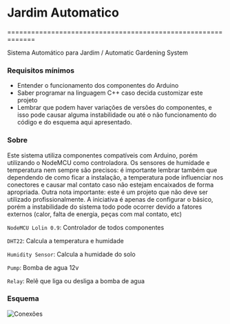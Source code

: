 # Jardim Automatico
=============================================================

Sistema Automático para Jardim / Automatic Gardening System

### Requisitos mínimos ###
- Entender o funcionamento dos componentes do Arduino
- Saber programar na linguagem C++ caso decida customizar este projeto
- Lembrar que podem haver variações de versões do componentes, e isso pode causar alguma instabilidade ou até o não funcionamento do código e do esquema aqui apresentado.

### Sobre ###
Este sistema utiliza componentes compatíveis com Arduino, porém utilizando o NodeMCU como controladora. Os sensores de humidade e temperatura nem sempre são precisos: é importante lembrar também que dependendo de como ficar a instalação, a temperatura pode influenciar nos conectores e causar mal contato caso não estejam encaixados de forma apropriada.
Outra nota importante: este é um projeto que não deve ser utilizado profissionalmente. A iniciativa é apenas de configurar o básico, porém a instabilidade do sistema todo pode ocorrer devido a fatores externos (calor, falta de energia, peças com mal contato, etc)


```NodeMCU Lolin 0.9```: Controlador de todos componentes

```DHT22```: Calcula a temperatura e humidade

```Humidity Sensor```: Calcula a humidade do solo

```Pump```: Bomba de agua 12v

```Relay```: Relê que liga ou desliga a bomba de agua

### Esquema ###

![Conexões](https://github.com/gilnei/jardimautomatico/blob/master/Jardim_bb.png)
